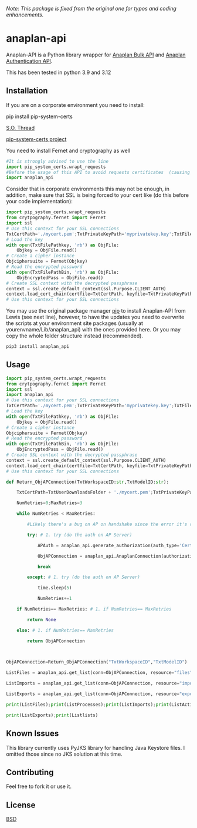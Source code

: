 *Note: This package is fixed from the original one for typos and coding enhancements.*

# anaplan-api

Anaplan-API is a Python library wrapper for [Anaplan Bulk API](https://anaplanbulkapi20.docs.apiary.io/) and [Anaplan Authentication API](https://anaplanauthentication.docs.apiary.io/).

This has been tested in python 3.9 and 3.12 

## Installation
If you are on a corporate environment you need to install:

pip install pip-system-certs

[S.O. Thread](https://stackoverflow.com/a/57053415/3221380) 

[pip-system-certs project](https://gitlab.com/alelec/pip-system-certs)

You need to install Fernet and cryptography as well

```python
#It is strongly advised to use the line
import pip_system_certs.wrapt_requests
#Before the usage of this API to avoid requests certificates  (causing 443 auth errors) being loaded
import anaplan_api
```

Consider that in corporate environments this may not be enough, in addition, make sure that SSL is being forced to your cert like (do this before your code implementation):
```python
import pip_system_certs.wrapt_requests
from crytpography.fernet import Fernet
import ssl
# Use this context for your SSL connections
TxtCertPath='./mycert.pem';TxtPrivateKeyPath='myprivatekey.key';TxtFilePathBin='./2.bin';TxtFilePathkey='./1.key'
# Load the key
with open(TxtFilePathkey, 'rb') as ObjFile:
    Objkey = ObjFile.read()
# Create a cipher instance
Objciphersuite = Fernet(Objkey)
# Read the encrypted password
with open(TxtFilePathBin, 'rb') as ObjFile:
    ObjEncryptedPass = ObjFile.read()
# Create SSL context with the decrypted passphrase
context = ssl.create_default_context(ssl.Purpose.CLIENT_AUTH)
context.load_cert_chain(certfile=TxtCertPath, keyfile=TxtPrivateKeyPath, password=Objciphersuite.decrypt(ObjEncryptedPass).decode())
# Use this context for your SSL connections
```

You may use the original package manager [pip](https://pypi.org/project/anaplan-api/) to install Anaplan-API from Lewis (see next line), however, to have the updates you need to overwrite the scripts at your environment site packages (usually at yourenvname/Lib/anaplan_api) with the ones provided here. Or you may copy the whole folder structure instead (recommended).

```bash
pip3 install anaplan_api
```



## Usage

```python
import pip_system_certs.wrapt_requests
from crytpography.fernet import Fernet
import ssl
import anaplan_api
# Use this context for your SSL connections
TxtCertPath='./mycert.pem';TxtPrivateKeyPath='myprivatekey.key';TxtFilePathBin='./2.bin';TxtFilePathkey='./1.key'
# Load the key
with open(TxtFilePathkey, 'rb') as ObjFile:
    Objkey = ObjFile.read()
# Create a cipher instance
Objciphersuite = Fernet(Objkey)
# Read the encrypted password
with open(TxtFilePathBin, 'rb') as ObjFile:
    ObjEncryptedPass = ObjFile.read()
# Create SSL context with the decrypted passphrase
context = ssl.create_default_context(ssl.Purpose.CLIENT_AUTH)
context.load_cert_chain(certfile=TxtCertPath, keyfile=TxtPrivateKeyPath, password=Objciphersuite.decrypt(ObjEncryptedPass).decode())
# Use this context for your SSL connections

def Return_ObjAPConnection(TxtWorkspaceID:str,TxtModelID:str):

    TxtCertPath=TxtUserDownloadsFolder + './mycert.pem';TxtPrivateKeyPath=TxtUserDownloadsFolder + './myprivatekey.key';TxtFilePathBin='./2.bin';TxtFilePathkey='./1.key'

    NumRetries=0;MaxRetries=3

    while NumRetries < MaxRetries:

        #Likely there's a bug on AP on handshake since the error it's random when logging to the site, we are going to try 3 times before time out (previous ssl handshake has dimminished but it's not completly gone)

        try: # 1. try (do the auth on AP Server)

            APAuth = anaplan_api.generate_authorization(auth_type='Certificate', cert=TxtCertPath, private_key=TxtPrivateKeyPath,TxtFilePathBin=TxtFilePathBin,TxtFilePathkey=TxtFilePathkey)

            ObjAPConnection = anaplan_api.AnaplanConnection(authorization=APAuth, workspace_id=TxtWorkspaceID, model_id=TxtModelID)

            break

        except: # 1. try (do the auth on AP Server)

            time.sleep(5)

            NumRetries+=1

    if NumRetries== MaxRetries: # 1. if NumRetries== MaxRetries

        return None

    else: # 1. if NumRetries== MaxRetries

        return ObjAPConnection

   

ObjAPConnection=Return_ObjAPConnection("TxtWorkspaceID","TxtModelID")

ListFiles = anaplan_api.get_list(conn=ObjAPConnection, resource="files");ListProcesses = anaplan_api.get_list(conn=ObjAPConnection, resource="processes")

ListImports = anaplan_api.get_list(conn=ObjAPConnection, resource="imports");ListActions = anaplan_api.get_list(conn=ObjAPConnection, resource="actions")

ListExports = anaplan_api.get_list(conn=ObjAPConnection, resource="exports");Listlists = anaplan_api.get_list(conn=ObjAPConnection, resource="lists")

print(ListFiles);print(ListProcesses);print(ListImports);print(ListActions)

print(ListExports);print(Listlists)
```

## Known Issues
This library currently uses PyJKS library for handling Java Keystore files. I omitted those since no JKS solution at this time.


## Contributing
Feel free to fork it or use it.

## License
[BSD](https://opensource.org/licenses/BSD-2-Clause)
